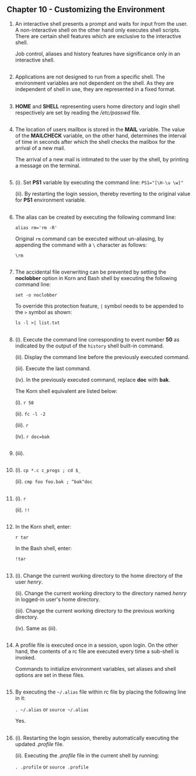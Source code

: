 ## Chapter 10 - Customizing the Environment

01.	An interactive shell presents a prompt and waits for input from the user. A non-interactive shell on the other hand only executes shell scripts. There are certain shell features which are exclusive to the interactive shell.

	Job control, aliases and history features have significance only in an interactive shell.

##

02.	Applications are not designed to run from a specific shell. The environment variables are not dependent on the shell. As they are independent of shell in use, they are represented in a fixed format.

##

03.	**HOME** and **SHELL** representing users home directory and login shell respectively are set by reading the _/etc/passwd_ file.

##

04.	The location of users mailbox is stored in the **MAIL** variable. The value of the **MAILCHECK** variable, on the other hand, determines the interval of time in seconds after which the shell checks the mailbox for the arrival of a new mail.

	The arrival of a new mail is intimated to the user by the shell, by printing a message on the terminal.

##

05.	(i). Set **PS1** variable by executing the command line: `PS1="[\H-\u \w]"`

	(ii). By restarting the login session, thereby reverting to the original value for **PS1** environment variable.

##

06.	The alias can be created by executing the following command line:

	`alias rm='rm -R'`

	Original `rm` command can be executed without un-aliasing, by appending the command with a `\` character as follows:

	`\rm`

##

07.	The accidental file overwriting can be prevented by setting the **noclobber** option in Korn and Bash shell by executing the following command line:

	`set -o noclobber`

	To override this protection feature, `|` symbol needs to be appended to the `>` symbol as shown:

	`ls -l >| list.txt`

##

08.	(i). Execute the command line corresponding to event number **50** as indicated by the output of the `history` shell built-in command.

	(ii). Display the command line before the previously executed command.

	(iii). Execute the last command.

	(iv). In the previously executed command, replace **doc** with **bak**.

	The Korn shell equivalent are listed below:

	(i). `r 50`

	(ii). `fc -l -2`

	(iii). `r`

	(iv). `r doc=bak`

##

09.	(iii).

##

10.	(i). `cp *.c c_progs ; cd $_`

	(ii). `cmp foo foo.bak ; ^bak^doc`

##

11.	(i). `r`

	(ii). `!!`

##

12.	In the Korn shell, enter:

	`r tar`

	In the Bash shell, enter:

	`!tar`

##

13.	(i). Change the current working directory to the home directory of the user _henry_.

	(ii). Change the current working directory to the directory named _henry_ in logged-in user's home directory.

	(iii). Change the current working directory to the previous working directory.

	(iv). Same as (iii).

##

14.	A profile file is executed once in a session, upon login. On the other hand, the contents of a rc file are executed every time a sub-shell is invoked.

	Commands to initialize environment variables, set aliases and shell options are set in these files.

##

15.	By executing the `~/.alias` file within rc file by placing the following line in it:

	`. ~/.alias` or `source ~/.alias`

	Yes.

##

16.	(i). Restarting the login session, thereby automatically executing the updated _.profile_ file.

	(ii). Executing the _.profile_ file in the current shell by running:

	`. .profile` or `source .profile`

##
